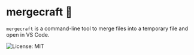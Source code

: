 # mergecraft 🚀

`mergecraft` is a command-line tool to merge files into a temporary file and open in VS Code.

![License: MIT](https://img.shields.io/badge/License-MIT-yellow.svg)